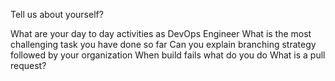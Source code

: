 Tell us about yourself?









What are your day to day activities as DevOps Engineer
What is the most challenging task you have done so far
Can you explain branching strategy followed by your organization
When build fails what do you do
What is a pull request?
